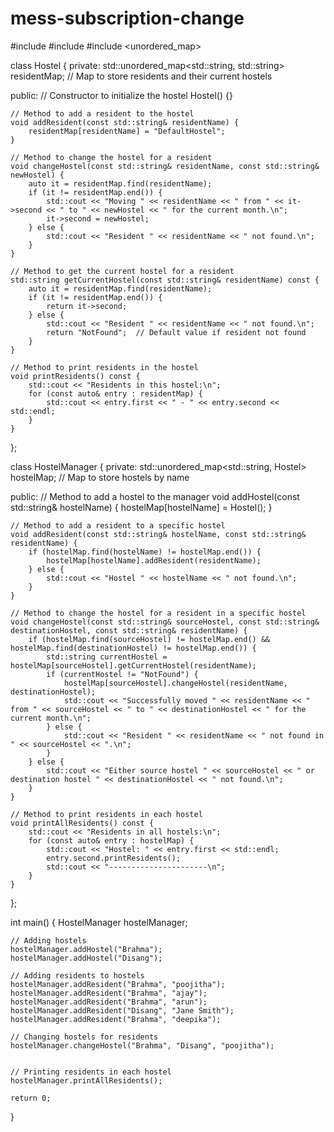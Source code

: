 # mess-subscription-change
#include <iostream>
#include <string>
#include <unordered_map>

class Hostel {
private:
    std::unordered_map<std::string, std::string> residentMap;  // Map to store residents and their current hostels

public:
    // Constructor to initialize the hostel
    Hostel() {}

    // Method to add a resident to the hostel
    void addResident(const std::string& residentName) {
        residentMap[residentName] = "DefaultHostel";
    }

    // Method to change the hostel for a resident
    void changeHostel(const std::string& residentName, const std::string& newHostel) {
        auto it = residentMap.find(residentName);
        if (it != residentMap.end()) {
            std::cout << "Moving " << residentName << " from " << it->second << " to " << newHostel << " for the current month.\n";
            it->second = newHostel;
        } else {
            std::cout << "Resident " << residentName << " not found.\n";
        }
    }

    // Method to get the current hostel for a resident
    std::string getCurrentHostel(const std::string& residentName) const {
        auto it = residentMap.find(residentName);
        if (it != residentMap.end()) {
            return it->second;
        } else {
            std::cout << "Resident " << residentName << " not found.\n";
            return "NotFound";  // Default value if resident not found
        }
    }

    // Method to print residents in the hostel
    void printResidents() const {
        std::cout << "Residents in this hostel:\n";
        for (const auto& entry : residentMap) {
            std::cout << entry.first << " - " << entry.second << std::endl;
        }
    }
};

class HostelManager {
private:
    std::unordered_map<std::string, Hostel> hostelMap;  // Map to store hostels by name

public:
    // Method to add a hostel to the manager
    void addHostel(const std::string& hostelName) {
        hostelMap[hostelName] = Hostel();
    }

    // Method to add a resident to a specific hostel
    void addResident(const std::string& hostelName, const std::string& residentName) {
        if (hostelMap.find(hostelName) != hostelMap.end()) {
            hostelMap[hostelName].addResident(residentName);
        } else {
            std::cout << "Hostel " << hostelName << " not found.\n";
        }
    }

    // Method to change the hostel for a resident in a specific hostel
    void changeHostel(const std::string& sourceHostel, const std::string& destinationHostel, const std::string& residentName) {
        if (hostelMap.find(sourceHostel) != hostelMap.end() && hostelMap.find(destinationHostel) != hostelMap.end()) {
            std::string currentHostel = hostelMap[sourceHostel].getCurrentHostel(residentName);
            if (currentHostel != "NotFound") {
                hostelMap[sourceHostel].changeHostel(residentName, destinationHostel);
                std::cout << "Successfully moved " << residentName << " from " << sourceHostel << " to " << destinationHostel << " for the current month.\n";
            } else {
                std::cout << "Resident " << residentName << " not found in " << sourceHostel << ".\n";
            }
        } else {
            std::cout << "Either source hostel " << sourceHostel << " or destination hostel " << destinationHostel << " not found.\n";
        }
    }

    // Method to print residents in each hostel
    void printAllResidents() const {
        std::cout << "Residents in all hostels:\n";
        for (const auto& entry : hostelMap) {
            std::cout << "Hostel: " << entry.first << std::endl;
            entry.second.printResidents();
            std::cout << "----------------------\n";
        }
    }
};

int main() {
    HostelManager hostelManager;

    // Adding hostels
    hostelManager.addHostel("Brahma");
    hostelManager.addHostel("Disang");

    // Adding residents to hostels
    hostelManager.addResident("Brahma", "poojitha");
    hostelManager.addResident("Brahma", "ajay");
    hostelManager.addResident("Brahma", "arun");
    hostelManager.addResident("Disang", "Jane Smith");
    hostelManager.addResident("Brahma", "deepika");

    // Changing hostels for residents
    hostelManager.changeHostel("Brahma", "Disang", "poojitha");


    // Printing residents in each hostel
    hostelManager.printAllResidents();

    return 0;
}
